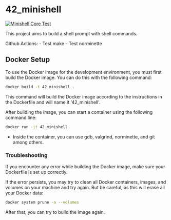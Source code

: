 # 42_minishell

[![Minishell Core Test](https://github.com/tonnytg/42_minishell/actions/workflows/core-test.yml/badge.svg)](https://github.com/tonnytg/42_minishell/actions/workflows/core-test.yml)

This project aims to build a shell prompt with shell commands.

Github Actions:
    - Test make
    - Test norminette

## Docker Setup

To use the Docker image for the development environment, you must first build the Docker image. You can do this with the following command:

```BASH
docker build -t 42_minishell .
```

This command will build the Docker image according to the instructions in the Dockerfile and will name it '42_minishell'.

After building the image, you can start a container using the following command line:

```BASH
docker run -it 42_minishell
```

* Inside the container, you can use gdb, valgrind, norminette, and git among others.

### Troubleshooting

If you encounter any error while building the Docker image, make sure your Dockerfile is set up correctly.

If the error persists, you may try to clean all Docker containers, images, and volumes on your machine and try again. But be careful, as this will erase all your Docker data:

```BASH
docker system prune -a --volumes
```
After that, you can try to build the image again.